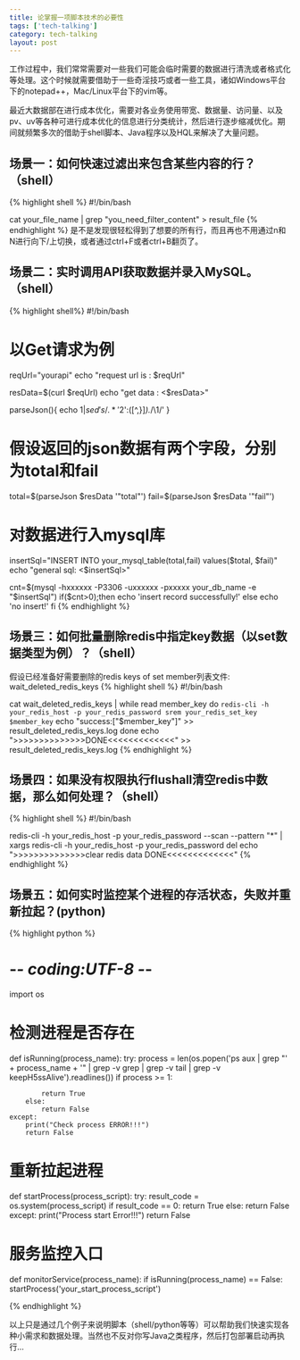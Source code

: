 ```yaml
---
title: 论掌握一项脚本技术的必要性
tags: ['tech-talking']
category: tech-talking
layout: post
---
```


工作过程中，我们常常需要对一些我们可能会临时需要的数据进行清洗或者格式化等处理。这个时候就需要借助于一些奇淫技巧或者一些工具，诸如Windows平台下的notepad++，Mac/Linux平台下的vim等。

最近大数据部在进行成本优化，需要对各业务使用带宽、数据量、访问量、以及pv、uv等各种可进行成本优化的信息进行分类统计，然后进行逐步缩减优化。期间就频繁多次的借助于shell脚本、Java程序以及HQL来解决了大量问题。

## 场景一：如何快速过滤出来包含某些内容的行？（shell）
{% highlight shell %}
#!/bin/bash

cat your_file_name | grep "you_need_filter_content" > result_file
{% endhighlight %}
是不是发现很轻松得到了想要的所有行，而且再也不用通过n和N进行向下/上切换，或者通过ctrl+F或者ctrl+B翻页了。

## 场景二：实时调用API获取数据并录入MySQL。（shell）

{% highlight shell%}
#!/bin/bash

# 以Get请求为例
reqUrl="yourapi"
echo "request url is : $reqUrl"

resData=$(curl $reqUrl)
echo "get data : <$resData>"

parseJson(){
  echo $1 | sed 's/.*'$2':\([^,}]*\).*/\1/'
}

# 假设返回的json数据有两个字段，分别为total和fail
total=$(parseJson $resData '"total"')
fail=$(parseJson $resData '"fail"')

# 对数据进行入mysql库
insertSql="INSERT INTO your_mysql_table(total,fail) values($total, $fail)"
echo "general sql: <$insertSql>"

cnt=$(mysql -hxxxxxx -P3306 -uxxxxxx -pxxxxx your_db_name -e "$insertSql")
if($cnt>0);then
  echo 'insert record successfully!'
else
  echo 'no insert!'
fi
{% endhighlight %}

## 场景三：如何批量删除redis中指定key数据（以set数据类型为例）？（shell）

假设已经准备好需要删除的redis keys of set member列表文件: wait_deleted_redis_keys
{% highlight shell %}
#!/bin/bash

cat wait_deleted_redis_keys | while read member_key
do
  `redis-cli -h your_redis_host -p your_redis_password srem your_redis_set_key $member_key`
  echo "success:["$member_key"]" >> result_deleted_redis_keys.log
done
echo ">>>>>>>>>>>>>>DONE<<<<<<<<<<<<<" >> result_deleted_redis_keys.log
{% endhighlight %}

## 场景四：如果没有权限执行flushall清空redis中数据，那么如何处理？（shell）
{% highlight shell %}
#!/bin/bash

redis-cli -h your_redis_host -p your_redis_password --scan --pattern "*" | xargs redis-cli -h your_redis_host -p your_redis_password del
echo ">>>>>>>>>>>>>>clear redis data DONE<<<<<<<<<<<<<"
{% endhighlight %}

## 场景五：如何实时监控某个进程的存活状态，失败并重新拉起？(python)
{% highlight python %}
# -*- coding:UTF-8 -*-

import os

# 检测进程是否存在
def isRunning(process_name):
    try:
        process = len(os.popen('ps aux | grep "' + process_name + '" | grep -v grep | grep -v tail | grep -v keepH5ssAlive').readlines())
        if process >= 1:

            return True
        else:
            return False
    except:
        print("Check process ERROR!!!")
        return False

# 重新拉起进程
def startProcess(process_script):
    try:
        result_code = os.system(process_script)
        if result_code == 0:
            return True
        else:
            return False
    except:
        print("Process start Error!!!")
        return False

# 服务监控入口
def monitorService(process_name):
    if isRunning(process_name) == False:
       startProcess('your_start_process_script')

{% endhighlight %}

以上只是通过几个例子来说明脚本（shell/python等等）可以帮助我们快速实现各种小需求和数据处理。当然也不反对你写Java之类程序，然后打包部署启动再执行...
